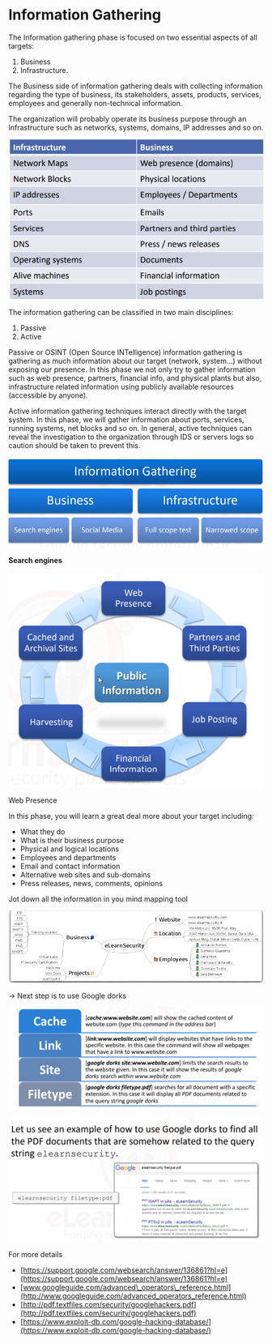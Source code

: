 # Information Gathering

The Information gathering phase is focused on two essential aspects of all targets: 

1. Business
2. Infrastructure.

The Business side of information gathering deals with collecting information regarding the type of business, its stakeholders, assets, products, services, employees and generally non-technical information.

 The organization will probably operate its business purpose through an Infrastructure such as networks, systems, domains, IP addresses and so on.

![](../.gitbook/assets/image%20%282%29.png)

The information gathering can be classified in two main disciplines:

1. Passive
2. Active

Passive or OSINT \(Open Source INTelligence\) information gathering is gathering as much information about our target \(network, system...\) without exposing our presence. In this phase we not only try to gather information such as web presence, partners, financial info, and physical plants but also, infrastructure related information using publicly available resources \(accessible by anyone\).

Active information gathering techniques interact directly with the target system. In this phase, we will gather information about ports, services, running systems, net blocks and so on. In general, active techniques can reveal the investigation to the organization through IDS or servers logs so caution should be taken to prevent this.

![](../.gitbook/assets/image%20%2879%29.png)

**Search engines**

![](../.gitbook/assets/image%20%2882%29.png)

Web Presence

In this phase, you will learn a great deal more about your target including:

* What they do
* What is their business purpose
* Physical and logical locations
* Employees and departments
* Email and contact information
* Alternative web sites and sub-domains
* Press releases, news, comments, opinions

Jot down all the information in you mind mapping tool

![](../.gitbook/assets/image%20%2880%29.png)

-&gt; Next step is to use Google dorks

![](../.gitbook/assets/image%20%2881%29.png)

![](../.gitbook/assets/image%20%2878%29.png)

For more details

* [https://support.google.com/websearch/answer/136861?hl=e](https://support.google.com/websearch/answer/136861?hl=e)
* [www.googleguide.com/advanced\_operators\_reference.html](http://www.googleguide.com/advanced_operators_reference.html)
* [http://pdf.textfiles.com/security/googlehackers.pdf](http://pdf.textfiles.com/security/googlehackers.pdf) 
* [https://www.exploit-db.com/google-hacking-database/](https://www.exploit-db.com/google-hacking-database/)



